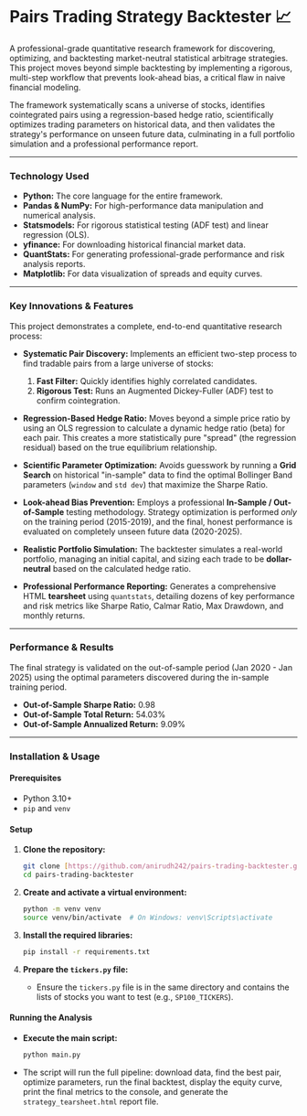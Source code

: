 # Pairs Trading Strategy Backtester 📈

A professional-grade quantitative research framework for discovering, optimizing, and backtesting market-neutral statistical arbitrage strategies. This project moves beyond simple backtesting by implementing a rigorous, multi-step workflow that prevents look-ahead bias, a critical flaw in naive financial modeling.

The framework systematically scans a universe of stocks, identifies cointegrated pairs using a regression-based hedge ratio, scientifically optimizes trading parameters on historical data, and then validates the strategy's performance on unseen future data, culminating in a full portfolio simulation and a professional performance report.

---

### **Technology Used**

- **Python:** The core language for the entire framework.
- **Pandas & NumPy:** For high-performance data manipulation and numerical analysis.
- **Statsmodels:** For rigorous statistical testing (ADF test) and linear regression (OLS).
- **yfinance:** For downloading historical financial market data.
- **QuantStats:** For generating professional-grade performance and risk analysis reports.
- **Matplotlib:** For data visualization of spreads and equity curves.

---

### **Key Innovations & Features**

This project demonstrates a complete, end-to-end quantitative research process:

- **Systematic Pair Discovery:** Implements an efficient two-step process to find tradable pairs from a large universe of stocks:

  1.  **Fast Filter:** Quickly identifies highly correlated candidates.
  2.  **Rigorous Test:** Runs an Augmented Dickey-Fuller (ADF) test to confirm cointegration.

- **Regression-Based Hedge Ratio:** Moves beyond a simple price ratio by using an OLS regression to calculate a dynamic hedge ratio (beta) for each pair. This creates a more statistically pure "spread" (the regression residual) based on the true equilibrium relationship.

- **Scientific Parameter Optimization:** Avoids guesswork by running a **Grid Search** on historical "in-sample" data to find the optimal Bollinger Band parameters (`window` and `std dev`) that maximize the Sharpe Ratio.

- **Look-ahead Bias Prevention:** Employs a professional **In-Sample / Out-of-Sample** testing methodology. Strategy optimization is performed _only_ on the training period (2015-2019), and the final, honest performance is evaluated on completely unseen future data (2020-2025).

- **Realistic Portfolio Simulation:** The backtester simulates a real-world portfolio, managing an initial capital, and sizing each trade to be **dollar-neutral** based on the calculated hedge ratio.

- **Professional Performance Reporting:** Generates a comprehensive HTML **tearsheet** using `quantstats`, detailing dozens of key performance and risk metrics like Sharpe Ratio, Calmar Ratio, Max Drawdown, and monthly returns.

---

### **Performance & Results**

The final strategy is validated on the out-of-sample period (Jan 2020 - Jan 2025) using the optimal parameters discovered during the in-sample training period.

- **Out-of-Sample Sharpe Ratio:** 0.98
- **Out-of-Sample Total Return:** 54.03%
- **Out-of-Sample Annualized Return:** 9.09%

---

### **Installation & Usage**

#### **Prerequisites**

- Python 3.10+
- `pip` and `venv`

#### **Setup**

1.  **Clone the repository:**

    ```bash
    git clone [https://github.com/anirudh242/pairs-trading-backtester.git](https://github.com/anirudh242/pairs-trading-backtester.git)
    cd pairs-trading-backtester
    ```

2.  **Create and activate a virtual environment:**

    ```bash
    python -m venv venv
    source venv/bin/activate  # On Windows: venv\Scripts\activate
    ```

3.  **Install the required libraries:**

    ```bash
    pip install -r requirements.txt
    ```

4.  **Prepare the `tickers.py` file:**
    - Ensure the `tickers.py` file is in the same directory and contains the lists of stocks you want to test (e.g., `SP100_TICKERS`).

#### **Running the Analysis**

- **Execute the main script:**
  ```bash
  python main.py
  ```
- The script will run the full pipeline: download data, find the best pair, optimize parameters, run the final backtest, display the equity curve, print the final metrics to the console, and generate the `strategy_tearsheet.html` report file.
